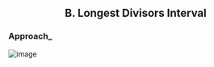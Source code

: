 <h2 align="center">B. Longest Divisors Interval</h2>

<h3> Approach_</h3>

<img src="" alt="image"/>
